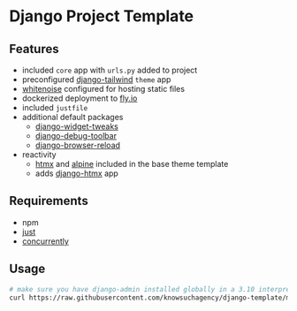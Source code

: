 # Django Project Template

## Features
* included `core` app with `urls.py` added to project
* preconfigured [django-tailwind](https://django-tailwind.readthedocs.io/en/latest/index.html) `theme` app
* [whitenoise](https://whitenoise.evans.io/en/latest/) configured for hosting static files
* dockerized deployment to [fly.io](https://fly.io/)
* included `justfile`
* additional default packages
    * [django-widget-tweaks](https://pypi.org/project/django-widget-tweaks/)
    * [django-debug-toolbar](https://pypi.org/project/django-debug-toolbar/)
    * [django-browser-reload](https://pypi.org/project/django-browser-reload/)
* reactivity
  * [htmx](https://htmx.org/) and [alpine](https://alpinejs.dev/) included in the base theme template
  * adds [django-htmx](https://django-htmx.readthedocs.io/en/latest/middleware.html#django_htmx.middleware.HtmxMiddleware) app

## Requirements

* npm
* [just](https://github.com/casey/just)
* [concurrently](https://www.npmjs.com/package/concurrently)

## Usage

```bash
# make sure you have django-admin installed globally in a 3.10 interpreter
curl https://raw.githubusercontent.com/knowsuchagency/django-template/main/install.sh | bash
```
